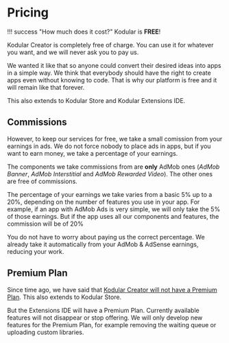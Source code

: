 # Pricing

!!! success "How much does it cost?"
    Kodular is **FREE**!

Kodular Creator is completely free of charge. You can use it for whatever you want, and we will never ask you to pay us.

We wanted it like that so anyone could convert their desired ideas into apps in a simple way. We think that everybody should have the right to create apps even without knowing to code. That is why our platform is free and it will remain like that forever.

This also extends to Kodular Store and Kodular Extensions IDE.

## Commissions

However, to keep our services for free, we take a small comission from your earnings in ads. We do not force nobody to place ads in apps, but if you want to earn money, we take a percentage of your earnings.

The components we take commissions from are **only** AdMob ones (_AdMob Banner_, _AdMob Interstitial_ and _AdMob Rewarded Video_). The other ones are free of commissions.

The percentage of your earnings we take varies from a basic 5% up to a 20%, depending on the number of features you use in your app. For example, if an app with AdMob Ads is very simple, we will only take the 5% of those earnings. But if the app uses all our components and features, the commission will be of 20%

You do not have to worry about paying us the correct percentage. We already take it automatically from your AdMob & AdSense earnings, reducing your work.

## Premium Plan

Since time ago, we have said that [Kodular Creator will not have a Premium Plan](https://community.kodular.io/t/premium-plan-nope/709). This also extends to Kodular Store.

But the Extensions IDE will have a Premium Plan. Currently available features will not disappear or stop offering. We will only develop new features for the Premium Plan, for example removing the waiting queue or uploading custom libraries.
